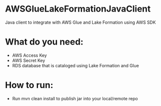 # AWSGlueLakeFormationJavaClient
Java client to integrate with AWS Glue and Lake Formation using AWS SDK

# What do you need:
- AWS Access Key
- AWS Secret Key
- RDS database that is cataloged using Lake Formation and Glue

# How to run:
- Run mvn clean install to publish jar into your local/remote repo
